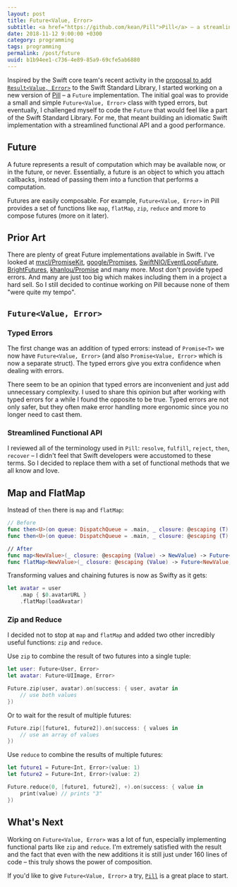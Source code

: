 ```yaml
---
layout: post
title: Future<Value, Error>
subtitle: <a href="https://github.com/kean/Pill">Pill</a> – a streamlined Future<Value, Error> implementation with a functional API
date: 2018-11-12 9:00:00 +0300
category: programming
tags: programming
permalink: /post/future
uuid: b1b94ee1-c736-4e89-85a9-69cfe5ab6880
---
```


Inspired by the Swift core team's recent activity in the [proposal to add `Result<Value, Error>`](https://github.com/apple/swift-evolution/blob/master/proposals/0235-add-result.md) to the Swift Standard Library, I started working on a new version of [Pill](https://github.com/kean/Pill) – a `Future` implementation. The initial goal was to provide a small and simple `Future<Value, Error>` class with typed errors, but eventually, I challenged myself to code the `Future` that would feel like a part of the Swift Standard Library. For me, that meant building an idiomatic Swift implementation with a streamlined functional API and a good performance.

## Future

A future represents a result of computation which may be available now, or in the future, or never. Essentially, a future is an object to which you attach callbacks, instead of passing them into a function that performs a computation.

Futures are easily composable. For example, `Future<Value, Error>` in Pill provides a set of functions like `map`, `flatMap`, `zip`, `reduce` and more to compose futures (more on it later).

## Prior Art

There are plenty of great Future implementations available in Swift. I've looked at [mxcl/PromiseKit](https://github.com/mxcl/PromiseKit), [google/Promises](https://github.com/google/promises), [SwiftNIO/EventLoopFuture](https://apple.github.io/swift-nio/docs/current/NIO/Classes/EventLoopFuture.html), [BrightFutures](https://github.com/Thomvis/BrightFutures), [khanlou/Promise](https://github.com/khanlou/Promise) and many more. Most don't provide typed errors. And many are just too big which makes including them in a project a hard sell. So I still decided to continue working on Pill because none of them "were quite my tempo".

## `Future<Value, Error>`

### Typed Errors

The first change was an addition of typed errors: instead of `Promise<T>` we now have `Future<Value, Error>` (and also `Promise<Value, Error>` which is now a separate struct). The typed errors give you extra confidence when dealing with errors.

There seem to be an opinion that typed errors are inconvenient and just add unnecessary complexity. I used to share this opinion but after working with typed errors for a while I found the opposite to be true. Typed errors are not only safer, but they often make error handling more ergonomic since you no longer need to cast them.

### Streamlined Functional API

I reviewed all of the terminology used in `Pill`: `resolve`, `fulfill`, `reject`, `then`, `recover` – I didn't feel that Swift developers were accustomed to these terms. So I decided to replace them with a set of functional methods that we all know and love.

## Map and FlatMap

Instead of `then` there is `map` and `flatMap`:

```swift
// Before
func then<U>(on queue: DispatchQueue = .main, _ closure: @escaping (T) throws -> U) -> Promise<U>
func then<U>(on queue: DispatchQueue = .main, _ closure: @escaping (T) throws -> Promise<U>) -> Promise<U>

// After
func map<NewValue>(_ closure: @escaping (Value) -> NewValue) -> Future<NewValue, Error>
func flatMap<NewValue>(_ closure: @escaping (Value) -> Future<NewValue, Error>) -> Future<NewValue, Error>
```

Transforming values and chaining futures is now as Swifty as it gets:

```swift
let avatar = user
    .map { $0.avatarURL }
    .flatMap(loadAvatar)
```

### Zip and Reduce

I decided not to stop at `map` and `flatMap` and added two other incredibly useful functions: `zip` and `reduce`. 

Use `zip` to combine the result of two futures into a single tuple:

```swift
let user: Future<User, Error>
let avatar: Future<UIImage, Error>

Future.zip(user, avatar).on(success: { user, avatar in
    // use both values
})
```

Or to wait for the result of multiple futures:

```swift
Future.zip([future1, future2]).on(success: { values in
    // use an array of values
})
```

Use `reduce` to combine the results of multiple futures:

```swift
let future1 = Future<Int, Error>(value: 1)
let future2 = Future<Int, Error>(value: 2)

Future.reduce(0, [future1, future2], +).on(success: { value in
    print(value) // prints "3"
})
```

## What's Next

Working on `Future<Value, Error>` was a lot of fun, especially implementing functional parts like `zip` and `reduce`. I'm extremely satisfied with the result and the fact that even with the new additions it is still just under 160 lines of code – this truly shows the power of composition.

If you'd like to give `Future<Value, Error>` a try, [`Pill`](https://github.com/kean/Pill) is a great place to start.

